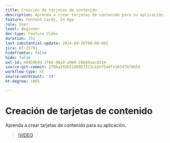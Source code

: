 ```yaml
---
title: Creación de tarjetas de contenido
description: Aprenda a crear tarjetas de contenido para su aplicación.
feature: Content Cards, In App
role: User
level: Beginner
doc-type: Feature Video
duration: 151
last-substantial-update: 2024-09-26T00:00:00Z
jira: KT-15791
hidefromtoc: false
hide: false
exl-id: 404b9b9d-1f68-40a9-a960-26640aacd154
source-git-commit: 270ba292b519095f313cb2ef5a0fe16547bf8b5d
workflow-type: ht
source-wordcount: '24'
ht-degree: 100%

---
```


# Creación de tarjetas de contenido

Aprenda a crear tarjetas de contenido para su aplicación.

>[!VIDEO](https://video.tv.adobe.com/v/3434783/?learn=on)

